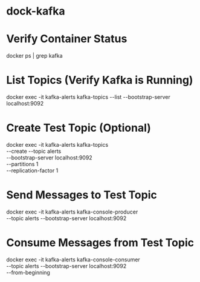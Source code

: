 # dock-kafka

# Verify Container Status
docker ps | grep kafka

# List Topics (Verify Kafka is Running)
docker exec -it kafka-alerts kafka-topics --list --bootstrap-server localhost:9092

# Create Test Topic (Optional)
docker exec -it kafka-alerts kafka-topics \
  --create --topic alerts \
  --bootstrap-server localhost:9092 \
  --partitions 1 \
  --replication-factor 1

# Send Messages to Test Topic
docker exec -it kafka-alerts kafka-console-producer \
  --topic alerts --bootstrap-server localhost:9092

# Consume Messages from Test Topic
docker exec -it kafka-alerts kafka-console-consumer \
  --topic alerts --bootstrap-server localhost:9092 \
  --from-beginning
